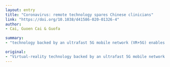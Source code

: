 ```yaml
---
layout: entry
title: "Coronavirus: remote technology spares Chinese clinicians"
link: "https://doi.org/10.1038/d41586-020-01326-4"
author:
- Cai, Guoen Cai & Guofa

summary:
- "technology backed by an ultrafast 5G mobile network (VR+5G) enables remote diagnosis and treatment monitoring of patients. This technology enables close contact with medical staff on the front line of the COVID-19 epidemic at a university hospital in Zhejiang, China. The technology is supported by a 5G wireless network. It also helps to reduce direct contact with staff. Virtual-reality technology has complemented preventive measures in cutting the infection rate of medical staff in the U.S."

original:
- "Virtual-reality technology backed by an ultrafast 5G mobile network (VR+5G) has complemented rigorous preventive measures in cutting the infection rate of medical staff on the front line of the COVID-19 epidemic at a university hospital in Zhejiang, China. This technology enables remote diagnosis and treatment monitoring of patients, thereby helping to reduce direct contact with medical staff (see go.nature.com/35ex2pv)."
---
```



